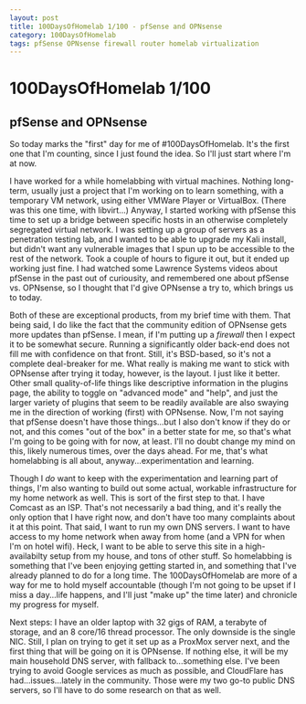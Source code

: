 ```yaml
---
layout: post
title: 100DaysOfHomelab 1/100 - pfSense and OPNsense
category: 100DaysOfHomelab
tags: pfSense OPNsense firewall router homelab virtualization
---
```

# 100DaysOfHomelab 1/100 #
## pfSense and OPNsense ##

So today marks the "first" day for me of #100DaysOfHomelab. It's the first one that I'm counting, since I just found the idea. So I'll just start where I'm at now.

I have worked for a while homelabbing with virtual machines. Nothing long-term, usually just a project that I'm working on to learn something, with a temporary VM network, using either VMWare Player or VirtualBox. (There was this one time, with libvirt...) Anyway, I started working with pfSense this time to set up a bridge between specific hosts in an otherwise completely segregated virtual network. I was setting up a group of servers as a penetration testing lab, and I wanted to be able to upgrade my Kali install, but didn't want any vulnerable images that I spun up to be accessible to the rest of the network. Took a couple of hours to figure it out, but it ended up working just fine. I had watched some Lawrence Systems videos about pfSense in the past out of curiousity, and remembered one about pfSense vs. OPNsense, so I thought that I'd give OPNsense a try to, which brings us to today.

Both of these are exceptional products, from my brief time with them. That being said, I do like the fact that the community edition of OPNsense gets more updates than pfSense. I mean, if I'm putting up a *firewall* then I expect it to be somewhat secure. Running a significantly older back-end does not fill me with confidence on that front. Still, it's BSD-based, so it's not a complete deal-breaker for me. What really is making me want to stick with OPNsense after trying it today, however, is the layout. I just like it better. Other small quality-of-life things like descriptive information in the plugins page, the ability to toggle on "advanced mode" and "help", and just the larger variety of plugins that seem to be readily available are also swaying me in the direction of working (first) with OPNsense. Now, I'm not saying that pfSense doesn't have those things...but I also don't know if they do or not, and this comes "out of the box" in a better state for me, so that's what I'm going to be going with for now, at least. I'll no doubt change my mind on this, likely numerous times, over the days ahead. For me, that's what homelabbing is all about, anyway...experimentation and learning.

Though I *do* want to keep with the experimentation and learning part of things, I'm also wanting to build out some actual, workable infrastructure for my home network as well. This is sort of the first step to that. I have Comcast as an ISP. That's not necessarily a bad thing, and it's really the only option that I have right now, and don't have too many complaints about it at this point. That said, I want to run my own DNS servers. I want to have access to my home network when away from home (and a VPN for when I'm on hotel wifi). Heck, I want to be able to serve this site in a high-availabilty setup from my house, and tons of other stuff. So homelabbing is something that I've been enjoying getting started in, and something that I've already planned to do for a long time. The 100DaysOfHomelab are more of a way for me to hold myself accountable (though I'm not going to be upset if I miss a day...life happens, and I'll just "make up" the time later) and chronicle my progress for myself.

Next steps: I have an older laptop with 32 gigs of RAM, a terabyte of storage, and an 8 core/16 thread processor. The only downside is the single NIC. Still, I plan on trying to get it set up as a ProxMox server next, and the first thing that will be going on it is OPNsense. If nothing else, it will be my main household DNS server, with fallback to...something else. I've been trying to avoid Google services as much as possible, and CloudFlare has had...issues...lately in the community. Those were my two go-to public DNS servers, so I'll have to do some research on that as well.